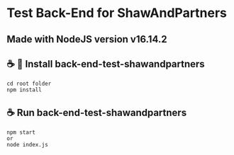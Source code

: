 # Test Back-End for ShawAndPartners
## Made with NodeJS version v16.14.2

## ☕ 🚀 Install back-end-test-shawandpartners
```
cd root folder
npm install
```
## ☕ Run back-end-test-shawandpartners
```
npm start
or
node index.js